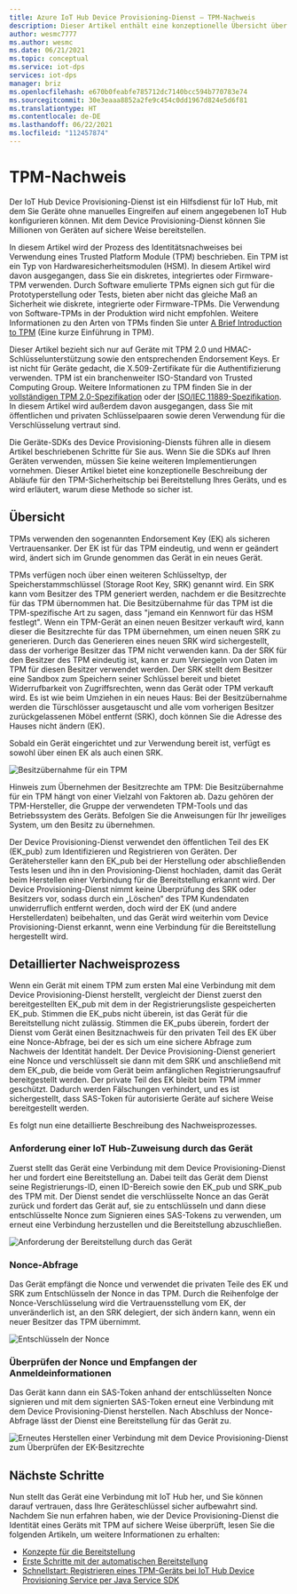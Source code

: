 ```yaml
---
title: Azure IoT Hub Device Provisioning-Dienst – TPM-Nachweis
description: Dieser Artikel enthält eine konzeptionelle Übersicht über den TPM-Nachweisfluss mithilfe des IoT Hub Device Provisioning-Diensts (Device Provisioning Service, DPS).
author: wesmc7777
ms.author: wesmc
ms.date: 06/21/2021
ms.topic: conceptual
ms.service: iot-dps
services: iot-dps
manager: briz
ms.openlocfilehash: e670b0feabfe785712dc7140bcc594b770783e74
ms.sourcegitcommit: 30e3eaaa8852a2fe9c454c0dd1967d824e5d6f81
ms.translationtype: HT
ms.contentlocale: de-DE
ms.lasthandoff: 06/22/2021
ms.locfileid: "112457874"
---
```

# <a name="tpm-attestation"></a>TPM-Nachweis

Der IoT Hub Device Provisioning-Dienst ist ein Hilfsdienst für IoT Hub, mit dem Sie Geräte ohne manuelles Eingreifen auf einem angegebenen IoT Hub konfigurieren können. Mit dem Device Provisioning-Dienst können Sie Millionen von Geräten auf sichere Weise bereitstellen.

In diesem Artikel wird der Prozess des Identitätsnachweises bei Verwendung eines Trusted Platform Module (TPM) beschrieben. Ein TPM ist ein Typ von Hardwaresicherheitsmodulen (HSM). In diesem Artikel wird davon ausgegangen, dass Sie ein diskretes, integriertes oder Firmware-TPM verwenden. Durch Software emulierte TPMs eignen sich gut für die Prototyperstellung oder Tests, bieten aber nicht das gleiche Maß an Sicherheit wie diskrete, integrierte oder Firmware-TPMs. Die Verwendung von Software-TPMs in der Produktion wird nicht empfohlen. Weitere Informationen zu den Arten von TPMs finden Sie unter [A Brief Introduction to TPM](https://trustedcomputinggroup.org/wp-content/uploads/TPM-2.0-A-Brief-Introduction.pdf) (Eine kurze Einführung in TPM).

Dieser Artikel bezieht sich nur auf Geräte mit TPM 2.0 und HMAC-Schlüsselunterstützung sowie den entsprechenden Endorsement Keys. Er ist nicht für Geräte gedacht, die X.509-Zertifikate für die Authentifizierung verwenden. TPM ist ein branchenweiter ISO-Standard von Trusted Computing Group. Weitere Informationen zu TPM finden Sie in der [vollständigen TPM 2.0-Spezifikation](https://trustedcomputinggroup.org/tpm-library-specification/) oder der [ISO/IEC 11889-Spezifikation](https://www.iso.org/standard/66510.html). In diesem Artikel wird außerdem davon ausgegangen, dass Sie mit öffentlichen und privaten Schlüsselpaaren sowie deren Verwendung für die Verschlüsselung vertraut sind.

Die Geräte-SDKs des Device Provisioning-Diensts führen alle in diesem Artikel beschriebenen Schritte für Sie aus. Wenn Sie die SDKs auf Ihren Geräten verwenden, müssen Sie keine weiteren Implementierungen vornehmen. Dieser Artikel bietet eine konzeptionelle Beschreibung der Abläufe für den TPM-Sicherheitschip bei Bereitstellung Ihres Geräts, und es wird erläutert, warum diese Methode so sicher ist.

## <a name="overview"></a>Übersicht

TPMs verwenden den sogenannten Endorsement Key (EK) als sicheren Vertrauensanker. Der EK ist für das TPM eindeutig, und wenn er geändert wird, ändert sich im Grunde genommen das Gerät in ein neues Gerät.

TPMs verfügen noch über einen weiteren Schlüsseltyp, der Speicherstammschlüssel (Storage Root Key, SRK) genannt wird. Ein SRK kann vom Besitzer des TPM generiert werden, nachdem er die Besitzrechte für das TPM übernommen hat. Die Besitzübernahme für das TPM ist die TPM-spezifische Art zu sagen, dass "jemand ein Kennwort für das HSM festlegt". Wenn ein TPM-Gerät an einen neuen Besitzer verkauft wird, kann dieser die Besitzrechte für das TPM übernehmen, um einen neuen SRK zu generieren. Durch das Generieren eines neuen SRK wird sichergestellt, dass der vorherige Besitzer das TPM nicht verwenden kann. Da der SRK für den Besitzer des TPM eindeutig ist, kann er zum Versiegeln von Daten im TPM für diesen Besitzer verwendet werden. Der SRK stellt dem Besitzer eine Sandbox zum Speichern seiner Schlüssel bereit und bietet Widerrufbarkeit von Zugriffsrechten, wenn das Gerät oder TPM verkauft wird. Es ist wie beim Umziehen in ein neues Haus: Bei der Besitzübernahme werden die Türschlösser ausgetauscht und alle vom vorherigen Besitzer zurückgelassenen Möbel entfernt (SRK), doch können Sie die Adresse des Hauses nicht ändern (EK).

Sobald ein Gerät eingerichtet und zur Verwendung bereit ist, verfügt es sowohl über einen EK als auch einen SRK.

![Besitzübernahme für ein TPM](./media/concepts-tpm-attestation/tpm-ownership.png)

Hinweis zum Übernehmen der Besitzrechte am TPM: Die Besitzübernahme für ein TPM hängt von einer Vielzahl von Faktoren ab. Dazu gehören der TPM-Hersteller, die Gruppe der verwendeten TPM-Tools und das Betriebssystem des Geräts. Befolgen Sie die Anweisungen für Ihr jeweiliges System, um den Besitz zu übernehmen.

Der Device Provisioning-Dienst verwendet den öffentlichen Teil des EK (EK_pub) zum Identifizieren und Registrieren von Geräten. Der Gerätehersteller kann den EK_pub bei der Herstellung oder abschließenden Tests lesen und ihn in den Provisioning-Dienst hochladen, damit das Gerät beim Herstellen einer Verbindung für die Bereitstellung erkannt wird. Der Device Provisioning-Dienst nimmt keine Überprüfung des SRK oder Besitzers vor, sodass durch ein „Löschen“ des TPM Kundendaten unwiderruflich entfernt werden, doch wird der EK (und andere Herstellerdaten) beibehalten, und das Gerät wird weiterhin vom Device Provisioning-Dienst erkannt, wenn eine Verbindung für die Bereitstellung hergestellt wird.

## <a name="detailed-attestation-process"></a>Detaillierter Nachweisprozess

Wenn ein Gerät mit einem TPM zum ersten Mal eine Verbindung mit dem Device Provisioning-Dienst herstellt, vergleicht der Dienst zuerst den bereitgestellten EK_pub mit dem in der Registrierungsliste gespeicherten EK_pub. Stimmen die EK_pubs nicht überein, ist das Gerät für die Bereitstellung nicht zulässig. Stimmen die EK_pubs überein, fordert der Dienst vom Gerät einen Besitznachweis für den privaten Teil des EK über eine Nonce-Abfrage, bei der es sich um eine sichere Abfrage zum Nachweis der Identität handelt. Der Device Provisioning-Dienst generiert eine Nonce und verschlüsselt sie dann mit dem SRK und anschließend mit dem EK_pub, die beide vom Gerät beim anfänglichen Registrierungsaufruf bereitgestellt werden. Der private Teil des EK bleibt beim TPM immer geschützt. Dadurch werden Fälschungen verhindert, und es ist sichergestellt, dass SAS-Token für autorisierte Geräte auf sichere Weise bereitgestellt werden.

Es folgt nun eine detaillierte Beschreibung des Nachweisprozesses.

### <a name="device-requests-an-iot-hub-assignment"></a>Anforderung einer IoT Hub-Zuweisung durch das Gerät

Zuerst stellt das Gerät eine Verbindung mit dem Device Provisioning-Dienst her und fordert eine Bereitstellung an. Dabei teilt das Gerät dem Dienst seine Registrierungs-ID, einen ID-Bereich sowie den EK_pub und SRK_pub des TPM mit. Der Dienst sendet die verschlüsselte Nonce an das Gerät zurück und fordert das Gerät auf, sie zu entschlüsseln und dann diese entschlüsselte Nonce zum Signieren eines SAS-Tokens zu verwenden, um erneut eine Verbindung herzustellen und die Bereitstellung abzuschließen.

![Anforderung der Bereitstellung durch das Gerät](./media/concepts-tpm-attestation/step-one-request-provisioning.png)

### <a name="nonce-challenge"></a>Nonce-Abfrage

Das Gerät empfängt die Nonce und verwendet die privaten Teile des EK und SRK zum Entschlüsseln der Nonce in das TPM. Durch die Reihenfolge der Nonce-Verschlüsselung wird die Vertrauensstellung vom EK, der unveränderlich ist, an den SRK delegiert, der sich ändern kann, wenn ein neuer Besitzer das TPM übernimmt.

![Entschlüsseln der Nonce](./media/concepts-tpm-attestation/step-two-nonce.png)

### <a name="validate-the-nonce-and-receive-credentials"></a>Überprüfen der Nonce und Empfangen der Anmeldeinformationen

Das Gerät kann dann ein SAS-Token anhand der entschlüsselten Nonce signieren und mit dem signierten SAS-Token erneut eine Verbindung mit dem Device Provisioning-Dienst herstellen. Nach Abschluss der Nonce-Abfrage lässt der Dienst eine Bereitstellung für das Gerät zu.

![Erneutes Herstellen einer Verbindung mit dem Device Provisioning-Dienst zum Überprüfen der EK-Besitzrechte](./media/concepts-tpm-attestation/step-three-validation.png)

## <a name="next-steps"></a>Nächste Schritte

Nun stellt das Gerät eine Verbindung mit IoT Hub her, und Sie können darauf vertrauen, dass Ihre Geräteschlüssel sicher aufbewahrt sind. Nachdem Sie nun erfahren haben, wie der Device Provisioning-Dienst die Identität eines Geräts mit TPM auf sichere Weise überprüft, lesen Sie die folgenden Artikeln, um weitere Informationen zu erhalten:

* [Konzepte für die Bereitstellung](about-iot-dps.md#provisioning-process)
* [Erste Schritte mit der automatischen Bereitstellung](./quick-setup-auto-provision.md) 
* [Schnellstart: Registrieren eines TPM-Geräts bei IoT Hub Device Provisioning Service per Java Service SDK](./quick-enroll-device-tpm-java.md)